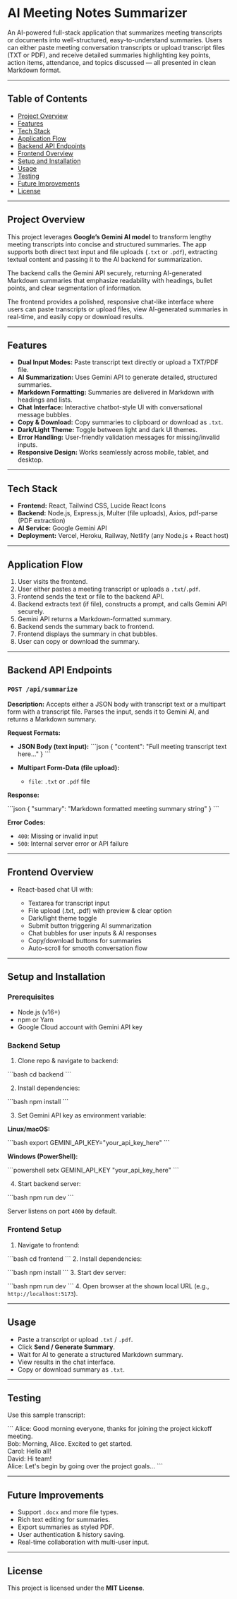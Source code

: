 # AI Meeting Notes Summarizer

An AI-powered full-stack application that summarizes meeting transcripts or documents into well-structured, easy-to-understand summaries. Users can either paste meeting conversation transcripts or upload transcript files (TXT or PDF), and receive detailed summaries highlighting key points, action items, attendance, and topics discussed — all presented in clean Markdown format.

---

## Table of Contents

- [Project Overview](#project-overview)  
- [Features](#features)  
- [Tech Stack](#tech-stack)  
- [Application Flow](#application-flow)  
- [Backend API Endpoints](#backend-api-endpoints)  
- [Frontend Overview](#frontend-overview)  
- [Setup and Installation](#setup-and-installation)  
- [Usage](#usage)  
- [Testing](#testing)  
- [Future Improvements](#future-improvements)  
- [License](#license)  

---

## Project Overview

This project leverages **Google’s Gemini AI model** to transform lengthy meeting transcripts into concise and structured summaries. The app supports both direct text input and file uploads (`.txt` or `.pdf`), extracting textual content and passing it to the AI backend for summarization.

The backend calls the Gemini API securely, returning AI-generated Markdown summaries that emphasize readability with headings, bullet points, and clear segmentation of information.

The frontend provides a polished, responsive chat-like interface where users can paste transcripts or upload files, view AI-generated summaries in real-time, and easily copy or download results.

---

## Features

- **Dual Input Modes:** Paste transcript text directly or upload a TXT/PDF file.  
- **AI Summarization:** Uses Gemini API to generate detailed, structured summaries.  
- **Markdown Formatting:** Summaries are delivered in Markdown with headings and lists.  
- **Chat Interface:** Interactive chatbot-style UI with conversational message bubbles.  
- **Copy & Download:** Copy summaries to clipboard or download as `.txt`.  
- **Dark/Light Theme:** Toggle between light and dark UI themes.  
- **Error Handling:** User-friendly validation messages for missing/invalid inputs.  
- **Responsive Design:** Works seamlessly across mobile, tablet, and desktop.  

---

## Tech Stack

- **Frontend:** React, Tailwind CSS, Lucide React Icons  
- **Backend:** Node.js, Express.js, Multer (file uploads), Axios, pdf-parse (PDF extraction)  
- **AI Service:** Google Gemini API  
- **Deployment:** Vercel, Heroku, Railway, Netlify (any Node.js + React host)  

---

## Application Flow

1. User visits the frontend.  
2. User either pastes a meeting transcript or uploads a `.txt`/`.pdf`.  
3. Frontend sends the text or file to the backend API.  
4. Backend extracts text (if file), constructs a prompt, and calls Gemini API securely.  
5. Gemini API returns a Markdown-formatted summary.  
6. Backend sends the summary back to frontend.  
7. Frontend displays the summary in chat bubbles.  
8. User can copy or download the summary.  

---

## Backend API Endpoints

### `POST /api/summarize`

**Description:** Accepts either a JSON body with transcript text or a multipart form with a transcript file. Parses the input, sends it to Gemini AI, and returns a Markdown summary.

**Request Formats:**

- **JSON Body (text input):**
  \`\`\`json
  {
    "content": "Full meeting transcript text here..."
  }
  \`\`\`

* **Multipart Form-Data (file upload):**

  * `file`: `.txt` or `.pdf` file

**Response:**

\`\`\`json
{
  "summary": "Markdown formatted meeting summary string"
}
\`\`\`

**Error Codes:**

* `400`: Missing or invalid input
* `500`: Internal server error or API failure

---

## Frontend Overview

* React-based chat UI with:

  * Textarea for transcript input
  * File upload (.txt, .pdf) with preview & clear option
  * Dark/light theme toggle
  * Submit button triggering AI summarization
  * Chat bubbles for user inputs & AI responses
  * Copy/download buttons for summaries
  * Auto-scroll for smooth conversation flow

---

## Setup and Installation

### Prerequisites

* Node.js (v16+)
* npm or Yarn
* Google Cloud account with Gemini API key

### Backend Setup

1. Clone repo & navigate to backend:

  \`\`\`bash
  cd backend
  \`\`\`

2. Install dependencies:

  \`\`\`bash
  npm install
  \`\`\`

3. Set Gemini API key as environment variable:

  **Linux/macOS:**

  \`\`\`bash
  export GEMINI_API_KEY=\"your_api_key_here\"
  \`\`\`

  **Windows (PowerShell):**

  \`\`\`powershell
  setx GEMINI_API_KEY \"your_api_key_here\"
  \`\`\`

4. Start backend server:

  \`\`\`bash
  npm run dev
  \`\`\`

  Server listens on port `4000` by default.

### Frontend Setup

1. Navigate to frontend:

  \`\`\`bash
  cd frontend
  \`\`\`
2. Install dependencies:

  \`\`\`bash
  npm install
  \`\`\`
3. Start dev server:

  \`\`\`bash
  npm run dev
  \`\`\`
4. Open browser at the shown local URL (e.g., `http://localhost:5173`).

---

## Usage

* Paste a transcript or upload `.txt` / `.pdf`.
* Click **Send / Generate Summary**.
* Wait for AI to generate a structured Markdown summary.
* View results in the chat interface.
* Copy or download summary as `.txt`.

---

## Testing

Use this sample transcript:

\`\`\`
Alice: Good morning everyone, thanks for joining the project kickoff meeting.  
Bob: Morning, Alice. Excited to get started.  
Carol: Hello all!  
David: Hi team!  
Alice: Let\'s begin by going over the project goals...
\`\`\`

---

## Future Improvements

* Support `.docx` and more file types.
* Rich text editing for summaries.
* Export summaries as styled PDF.
* User authentication & history saving.
* Real-time collaboration with multi-user input.

---

## License

This project is licensed under the **MIT License**.

